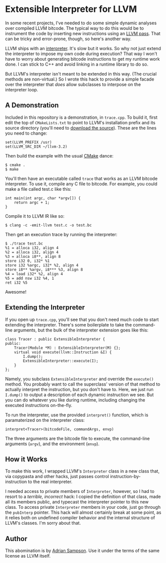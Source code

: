 Extensible Interpreter for LLVM
===============================

In some recent projects, I've needed to do some simple dynamic analyses over compiled LLVM bitcode. The typical way to do this would be to instrument the code by inserting new instructions using an [LLVM pass][]. That can be tricky and error-prone, though, so here's another way.

LLVM ships with an [interpreter][llvm interpreter]. It's slow but it works. So why not just extend the interpreter to impose my own code during execution? That way I won't have to worry about generating bitcode instructions to get my runtime work done. I can stick to C++ and avoid linking in a runtime library to do so.

But LLVM's interpreter isn't meant to be extended in this way. (The crucial methods are non-virtual.) So I wrote this hack to provide a simple facade over the interpreter that *does* allow subclasses to interpose on the interpreter loop.

[llvm interpreter]: http://llvm.org/docs/CommandGuide/lli.html
[LLVM pass]: http://llvm.org/docs/WritingAnLLVMPass.html


A Demonstration
---------------

Included in this repository is a demonstration, in `trace.cpp`. To build it, first edit the top of `CMakeLists.txt` to point to LLVM's installation prefix and its source directory (you'll need to [download the source][llvm download]). These are the lines you need to change:

    set(LLVM_PREFIX /usr)
    set(LLVM_SRC_DIR ~/llvm-3.2)

Then build the example with the usual [CMake][] dance:

    $ cmake .
    $ make

You'll then have an executable called `trace` that works as an LLVM bitcode interpreter. To use it, compile any C file to bitcode. For example, you could make a file called test.c like this:
    
    int main(int argc, char *argv[]) {
        return argc + 1;
    }

Compile it to LLVM IR like so:

    $ clang -c -emit-llvm test.c -o test.bc

Then get an execution trace by running the interpreter:

    $ ./trace test.bc
    %1 = alloca i32, align 4
    %2 = alloca i32, align 4
    %3 = alloca i8**, align 8
    store i32 0, i32* %1
    store i32 %argc, i32* %2, align 4
    store i8** %argv, i8*** %3, align 8
    %4 = load i32* %2, align 4
    %5 = add nsw i32 %4, 1
    ret i32 %5

Awesome!


Extending the Interpreter
-------------------------

If you open up `trace.cpp`, you'll see that you don't need much code to start extending the interpreter. There's some boilerplate to take the command-line arguments, but the bulk of the interpreter extension goes like this:

    class Tracer : public ExtensibleInterpreter {
    public:
        Tracer(Module *M) : ExtensibleInterpreter(M) {};
        virtual void execute(llvm::Instruction &I) {
            I.dump();
            ExtensibleInterpreter::execute(I);
        }
    };

Namely, you subclass `ExtensibleInterpreter` and override the `execute()` method. You probably want to call the superclass' version of that method to actually interpret the instruction, but you don't have to. Here, we just run `I.dump()` to output a description of each dynamic instruction we see. But you can do whatever you like during runtime, including changing the executed instructions on-the-fly.

To run the interpreter, use the provided `interpret()` function, which is paramaterized on the interpreter class:

    interpret<Tracer>(bitcodeFile, commandArgs, envp)

The three arguments are the bitcode file to execute, the command-line arguments (`argv`), and the environment (`envp`).


How it Works
------------

To make this work, I wrapped LLVM's `Interpreter` class in a new class that, via copypasta and other hacks, just passes control instruction-by-instruction to the real interpreter.

I needed access to private members of `Interpreter`, however, so I had to resort to a *terrible, incorrect* hack: I copied the definition of that class, made all its members public, and typecast the interpreter pointer to this new class. To access private `Interpreter` members in your code, just go through the `pubInterp` pointer. This hack will almost certainly break at some point, as it relies both on undefined compiler behavior and the internal structure of LLVM's classes. I'm sorry about that.


Author
------

This abomination is by [Adrian Sampson][home]. Use it under the terms of the same license as LLVM itself.


[home]: http://homes.cs.washington.edu/~asampson/
[CMake]: http://www.cmake.org/
[llvm download]: http://llvm.org/releases/download.html
